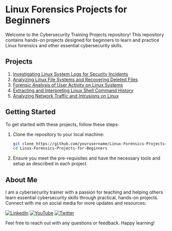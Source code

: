 # Linux Forensics Projects for Beginners

Welcome to the Cybersecurity Training Projects repository! This repository contains hands-on projects designed for beginners to learn and practice Linux forensics and other essential cybersecurity skills.

## Projects

1. [Investigating Linux System Logs for Security Incidents](https://github.com/0xrajneesh/Linux-Forensics-Projects-for-Beginners/blob/main/project-1-Investigating%20Linux%20System%20Logs%20for%20Security-Incidents.md)
2. [Analyzing Linux File Systems and Recovering Deleted Files](https://github.com/0xrajneesh/Linux-Forensics-Projects-for-Beginners/blob/main/project-2-Analyzing%20Linux%20File%20Systems%20and%20Recovering%20Deleted%20Files.md)
3. [Forensic Analysis of User Activity on Linux Systems](https://github.com/0xrajneesh/Linux-Forensics-Projects-for-Beginners/blob/main/project-3-Forensic%20Analysis%20of%20User%20Activity%20on%20Linux%20Systems.md)
4. [Extracting and Interpreting Linux Shell Command History](https://github.com/0xrajneesh/Linux-Forensics-Projects-for-Beginners/blob/main/project-4-Extracting%20and%20Interpreting%20Linux%20Shell%20Command%20History.md)
5. [Analyzing Network Traffic and Intrusions on Linux](https://github.com/0xrajneesh/Linux-Forensics-Projects-for-Beginners/blob/main/project-5-Analyzing%20Network%20Traffic%20and%20Intrusions%20on%20Linux.md)

## Getting Started

To get started with these projects, follow these steps:

1. Clone the repository to your local machine:
    ```bash
    git clone https://github.com/yourusername/Linux-Forensics-Projects-for-Beginners.git
    cd Linux-Forensics-Projects-for-Beginners
    ```

2. Ensure you meet the pre-requisites and have the necessary tools and setup as described in each project.

## About Me

I am a cybersecurity trainer with a passion for teaching and helping others learn essential cybersecurity skills through practical, hands-on projects. Connect with me on social media for more updates and resources:

[![LinkedIn](https://img.icons8.com/fluent/48/000000/linkedin.png)](https://www.linkedin.com/in/yourprofile/)
[![YouTube](https://img.icons8.com/fluent/48/000000/youtube-play.png)](https://www.youtube.com/yourchannel)
[![Twitter](https://img.icons8.com/fluent/48/000000/twitter.png)](https://twitter.com/yourprofile)

Feel free to reach out with any questions or feedback. Happy learning!
